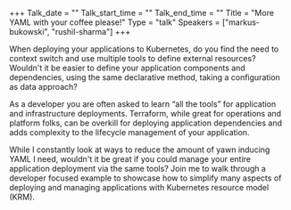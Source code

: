 +++
Talk_date = ""
Talk_start_time = ""
Talk_end_time = ""
Title = "More YAML with your coffee please!"
Type = "talk"
Speakers = ["markus-bukowski", "rushil-sharma"]
+++

When deploying your applications to Kubernetes, do you find the need to context switch and use multiple tools to define external resources? Wouldn't it be easier to define your application components and dependencies, using the same declarative method, taking a configuration as data approach?

As a developer you are often asked to learn “all the tools” for application and infrastructure deployments. Terraform, while great for operations and platform folks, can be overkill for deploying application dependencies and adds complexity to the lifecycle management of your application.

While I constantly look at ways to reduce the amount of yawn inducing YAML I need, wouldn't it be great if you could manage your entire application deployment via the same tools?
Join me to walk through a developer focused example to showcase how to simplify many aspects of deploying and managing applications with Kubernetes resource model (KRM).
